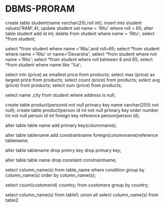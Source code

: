 # DBMS-PRORAM
create table student(name varchar(20),roll int);
insert into student values('RAM',4);
update student set name = 'Ritu' where roll = 65;
alter table student add id int;
delete from student where name = 'Ritu';
select *from student;


select *from student where name ='Ritu',and roll=65;
select *from student where name ='Ritu' or name='Devarsha';
select *from student where not name ='Ritu';
select *from student where roll between 8 and 65;
select *from student where name like '%a';

select min (price) as smallest price from products;
select max (price) as largest price from products;
select count (price) from products;
select avg (price) from products;
select sum (price) from products;

select name ,city from student where address is null;

create table product(personid  not null primary key name varchar(255) not null);
create table product(person id int not null primary key order number int not null person id int  foreign key reference person(person id);

alter table table name 
add primary key(columnname);

alter table tablename 
add constraintname
foreign(columnname)reference tablename;

alter table tablename 
drop primry key
drop primary key;

alter table table name 
drop constaint constraintname;

select column_name(s)
from table_name
where condition
group by column_name(s)
order by column_name(s);

select count(customerid) country;
from customers
group by country;

select column_name(s) from table1;
union all
select column_name(s) from table2
